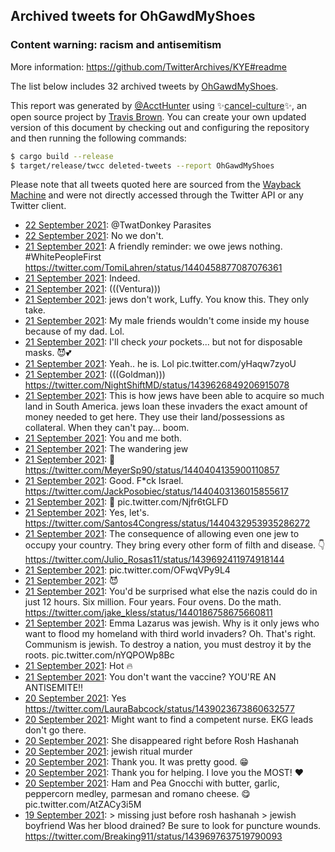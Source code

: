 ## Archived tweets for OhGawdMyShoes
### Content warning: racism and antisemitism
More information: https://github.com/TwitterArchives/KYE#readme

The list below includes 32 archived tweets by
[OhGawdMyShoes](https://twitter.com/OhGawdMyShoes).




This report was generated by [@AcctHunter](https://twitter.com/accthunter) using ✨[cancel-culture](https://github.com/travisbrown/cancel-culture)✨,
an open source project by [Travis Brown](https://twitter.com/travisbrown). You can create your own
updated version of this document by checking out and configuring the repository and then running
the following commands:

```bash
$ cargo build --release
$ target/release/twcc deleted-tweets --report OhGawdMyShoes
```

Please note that all tweets quoted here are sourced from the
[Wayback Machine](https://web.archive.org) and were not directly accessed through the Twitter API or
any Twitter client.



* [22 September 2021](https://web.archive.org/web/20210922111018/https://twitter.com/OhGawdMyShoes/status/1440634556655104013): @TwatDonkey Parasites
* [22 September 2021](https://web.archive.org/web/20210922120757/https://twitter.com/OhGawdMyShoes/status/1440475206519181319): No we don't.
* [21 September 2021](https://web.archive.org/web/20210922113231/https://twitter.com/OhGawdMyShoes/status/1440461315609223170): A friendly reminder: we owe jews nothing.  #WhitePeopleFirst  https://twitter.com/TomiLahren/status/1440458877087076361
* [21 September 2021](https://web.archive.org/web/20210922113036/https://twitter.com/OhGawdMyShoes/status/1440460192487858176): Indeed.
* [21 September 2021](https://web.archive.org/web/20210922113055/https://twitter.com/OhGawdMyShoes/status/1440459733484199946): (((Ventura)))
* [21 September 2021](https://web.archive.org/web/20210922112713/https://twitter.com/OhGawdMyShoes/status/1440459452130365442): jews don't work, Luffy. You know this. They only take.
* [21 September 2021](https://web.archive.org/web/20210922112635/https://twitter.com/OhGawdMyShoes/status/1440458179968569348): My male friends wouldn't come inside my house because of my dad. Lol.
* [21 September 2021](https://web.archive.org/web/20210922111739/https://twitter.com/OhGawdMyShoes/status/1440456128744148998): I'll check *your* pockets... but not for disposable masks. 😈💕
* [21 September 2021](https://web.archive.org/web/20210922111718/https://twitter.com/OhGawdMyShoes/status/1440455783284572163): Yeah..  he is. Lol pic.twitter.com/yHaqw7zyoU
* [21 September 2021](https://web.archive.org/web/20210922103945/https://twitter.com/OhGawdMyShoes/status/1440443621132492803): (((Goldman))) https://twitter.com/NightShiftMD/status/1439626849206915078
* [21 September 2021](https://web.archive.org/web/20210922104531/https://twitter.com/OhGawdMyShoes/status/1440441163006107654): This is how jews have been able to acquire so much land in South America.   jews loan these invaders the exact amount of money needed to get here. They use their land/possessions as collateral. When they can't pay... boom.
* [21 September 2021](https://web.archive.org/web/20210922104749/https://twitter.com/OhGawdMyShoes/status/1440439865976360970): You and me both.
* [21 September 2021](https://web.archive.org/web/20210922103427/https://twitter.com/OhGawdMyShoes/status/1440439797466599424): The wandering jew
* [21 September 2021](https://web.archive.org/web/20210922103131/https://twitter.com/OhGawdMyShoes/status/1440439132661051403): 🤣 https://twitter.com/MeyerSp90/status/1440404135900110857
* [21 September 2021](https://web.archive.org/web/20210922103207/https://twitter.com/OhGawdMyShoes/status/1440438855946031104): Good. F*ck Israel. https://twitter.com/JackPosobiec/status/1440403136015855617
* [21 September 2021](https://web.archive.org/web/20210922102336/https://twitter.com/OhGawdMyShoes/status/1440436067270676498): 🤤 pic.twitter.com/Njfr6tGLFD
* [21 September 2021](https://web.archive.org/web/20210922102052/https://twitter.com/OhGawdMyShoes/status/1440434487125426187): Yes, let's. https://twitter.com/Santos4Congress/status/1440432953935286272
* [21 September 2021](https://web.archive.org/web/20210922102419/https://twitter.com/OhGawdMyShoes/status/1440433568203755522): The consequence of allowing even one jew to occupy your country. They bring every other form of filth and disease. 👇 https://twitter.com/Julio_Rosas11/status/1439692411974918144
* [21 September 2021](https://web.archive.org/web/20210922010726/https://twitter.com/OhGawdMyShoes/status/1440244465076080647): pic.twitter.com/OFwqVPy9L4
* [21 September 2021](https://web.archive.org/web/20210921233505/https://twitter.com/OhGawdMyShoes/status/1440207961326948352): 😈
* [21 September 2021](https://web.archive.org/web/20210921233505/https://twitter.com/OhGawdMyShoes/status/1440207961326948352): You'd be surprised what else the nazis could do in just 12 hours.   Six million. Four years. Four ovens. Do the math. https://twitter.com/jake_kless/status/1440186758675660811
* [21 September 2021](https://web.archive.org/web/20210921224156/https://twitter.com/OhGawdMyShoes/status/1440183086264700930): Emma Lazarus was jewish. Why is it only jews who want to flood my homeland with third world invaders?   Oh. That's right. Communism is jewish. To destroy a nation, you must destroy it by the roots. pic.twitter.com/nYQPOWp8Bc
* [21 September 2021](https://web.archive.org/web/20210921222830/https://twitter.com/OhGawdMyShoes/status/1440179125633708045): Hot 🔥
* [21 September 2021](https://web.archive.org/web/20210921171155/https://twitter.com/OhGawdMyShoes/status/1440061397937704960): You don't want the vaccine? YOU'RE AN ANTISEMITE!!
* [20 September 2021](https://web.archive.org/web/20210921171155/https://twitter.com/OhGawdMyShoes/status/1440061397937704960): Yes https://twitter.com/LauraBabcock/status/1439023673860632577
* [20 September 2021](https://web.archive.org/web/20210921073427/https://twitter.com/OhGawdMyShoes/status/1439883028361265152): Might want to find a competent nurse. EKG leads don't go there.
* [20 September 2021](https://web.archive.org/web/20210921040513/https://twitter.com/OhGawdMyShoes/status/1439819660178886659): She disappeared right before Rosh Hashanah
* [20 September 2021](https://web.archive.org/web/20210921040513/https://twitter.com/OhGawdMyShoes/status/1439819660178886659): jewish ritual murder
* [20 September 2021](https://web.archive.org/web/20210921010051/https://twitter.com/OhGawdMyShoes/status/1439756659685998595): Thank you. It was pretty good. 😁
* [20 September 2021](https://web.archive.org/web/20210921010051/https://twitter.com/OhGawdMyShoes/status/1439756659685998595): Thank you for helping. I love you the MOST! ❤
* [20 September 2021](https://web.archive.org/web/20210921010051/https://twitter.com/OhGawdMyShoes/status/1439756659685998595): Ham and Pea Gnocchi with butter, garlic, peppercorn medley, parmesan and romano cheese. 😋 pic.twitter.com/AtZACy3i5M
* [19 September 2021](https://web.archive.org/web/20210920235429/https://twitter.com/OhGawdMyShoes/status/1439698672464404489): > missing just before rosh hashanah > jewish boyfriend  Was her blood drained? Be sure to look for puncture wounds. https://twitter.com/Breaking911/status/1439697637519790093
